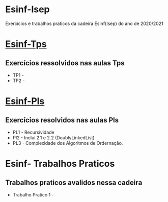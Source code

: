 # Esinf-Isep
Exercícios e trabalhos praticos da cadeira Esinf(Isep) do ano de 2020/2021

# [Esinf-Tps](https://github.com/GabrielPelosi/Esinf-Isep/tree/main/ESINF-Tps/TP2_Generics)
## Exercícios ressolvidos nas aulas Tps ##
* TP1 -
* TP2 -


# [Esinf-Pls](https://github.com/GabrielPelosi/Esinf-Isep/tree/main/ESINF-Pls)
## Exercícios resolvidos nas aulas Pls ##
* PL1 - Recursividade
* Pl2 - Inclui 2.1 e 2.2 (DoublyLinkedList)
* PL3 - Complexidade dos Algoritmos de Ordernação.


# Esinf- Trabalhos Praticos
## Trabalhos praticos avalidos nessa cadeira ##
* Trabalho Pratico 1 - 
